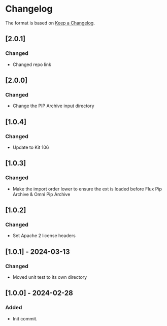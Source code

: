 # Changelog

The format is based on [Keep a Changelog](https://keepachangelog.com/en/1.0.0/).

## [2.0.1]
### Changed
- Changed repo link

## [2.0.0]
### Changed
- Change the PIP Archive input directory

## [1.0.4]
### Changed
- Update to Kit 106

## [1.0.3]
### Changed
- Make the import order lower to ensure the ext is loaded before Flux Pip Archive & Omni Pip Archive

## [1.0.2]
### Changed
- Set Apache 2 license headers

## [1.0.1] - 2024-03-13
### Changed
- Moved unit test to its own directory

## [1.0.0] - 2024-02-28
### Added
- Init commit.
